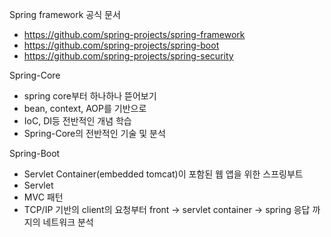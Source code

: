 Spring framework 공식 문서
 - https://github.com/spring-projects/spring-framework
 - https://github.com/spring-projects/spring-boot
 - https://github.com/spring-projects/spring-security


Spring-Core
 - spring core부터 하나하나 뜯어보기
 - bean, context, AOP를 기반으로
 - IoC, DI등 전반적인 개념 학습
 - Spring-Core의 전반적인 기술 및 분석


Spring-Boot
 - Servlet Container(embedded tomcat)이 포함된 웹 앱을 위한 스프링부트
 - Servlet
 - MVC 패턴
 - TCP/IP 기반의 client의 요청부터 front -> servlet container -> spring 응답 까지의 네트워크 분석
